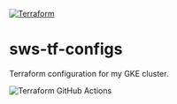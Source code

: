 <a href="https://www.terraform.io"><img src="https://www.terraform.io/assets/images/logo-text-8c3ba8a6.svg" title="Terraform" alt="Terraform"></a>

# sws-tf-configs

Terraform configuration for my GKE cluster.

![Terraform GitHub Actions](https://github.com/ecrews/sws-tf-configs/workflows/Terraform%20GitHub%20Actions/badge.svg)
